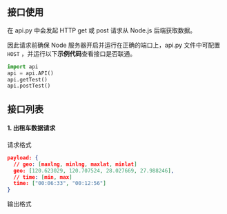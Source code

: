 ## 接口使用
在 api.py 中会发起 HTTP get 或 post 请求从 Node.js 后端获取数据。

因此请求前确保 Node 服务器开启并运行在正确的端口上，api.py 文件中可配置 `HOST` ，并运行以下**示例代码**查看接口是否联通。

```python
import api
api = api.API()
api.getTest()
api.postTest()
```
## 接口列表

#### 1. 出租车数据请求
请求格式
```json
payload: {
  // geo: [maxlng, minlng, maxlat, minlat]
  geo: [120.623029, 120.707524, 28.027669, 27.988246],
  // time: [min, max]
  time: ["00:06:33", "00:12:56"]
}
```
输出格式
